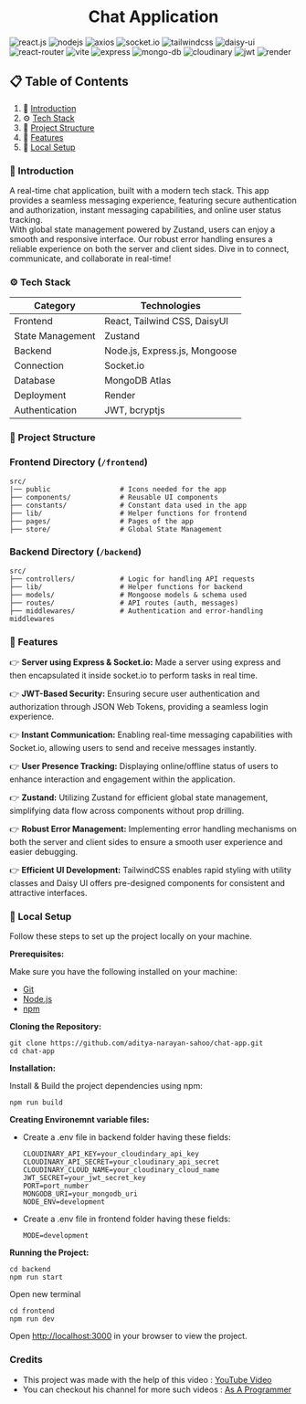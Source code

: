 <h1 align="center">Chat Application</h1>
<div>
    <img src="https://img.shields.io/badge/-React_JS-black?style=for-the-badge&logoColor=white&logo=react&color=61DAFB" alt="react.js" />
    <img src="https://img.shields.io/badge/node.js-339933?style=for-the-badge&logo=Node.js&logoColor=white" alt="nodejs"/>
    <img src="https://img.shields.io/static/v1?style=for-the-badge&message=Axios&color=5A29E4&logo=Axios&logoColor=FFFFFF&label=" alt="axios"/>
    <img src="https://img.shields.io/badge/socket_io-010101?style=for-the-badge&logo=socket.io&logoColor=white" alt="socket.io"/>
    <img src="https://img.shields.io/badge/-Tailwind_CSS-black?style=for-the-badge&logoColor=white&logo=tailwindcss&color=06B6D4" alt="tailwindcss" />
    <img src="https://img.shields.io/badge/daisyui-5A0EF8?style=for-the-badge&logo=daisyui&logoColor=white" alt="daisy-ui"/>
    <img src="https://img.shields.io/badge/reactrouter-CA4245?style=for-the-badge&logo=reactrouter&logoColor=black" alt="react-router"/>
    <img src="https://img.shields.io/badge/-Vite-black?style=for-the-badge&logoColor=white&logo=vite&color=646CFF" alt="vite" />
    <img src="https://img.shields.io/badge/Express%20js-000000?style=for-the-badge&logo=express&logoColor=white" alt="express"/>
    <img src="https://img.shields.io/badge/MongoDB-4EA94B?style=for-the-badge&logo=mongodb&logoColor=white" alt="mongo-db"/>
    <img src="https://img.shields.io/badge/Cloudinary-3448C5?style=for-the-badge&logo=Cloudinary&logoColor=white" alt="cloudinary"/>
    <img src="https://img.shields.io/badge/JWT-000000?style=for-the-badge&logo=JSON%20web%20tokens&logoColor=white" alt="jwt"/>
    <img src="https://img.shields.io/badge/Render-%46E3B7.svg?style=for-the-badge&logo=render&logoColor=white" alt="render"/>
</div>

## 📋 <a name="table">Table of Contents</a>

1. 🤖 [Introduction](#introduction)
2. ⚙️ [Tech Stack](#tech-stack)
3. 📁 [Project Structure](#structure)
4. 🔋 [Features](#features)
5. 🤸 [Local Setup](#setup)

### <a name="introduction">🤖 Introduction</a>

A real-time chat application, built with a modern tech stack. This app provides a seamless messaging experience, featuring secure authentication and authorization, instant messaging capabilities, and online user status tracking. <br/>
With global state management powered by Zustand, users can enjoy a smooth and responsive interface. Our robust error handling ensures a reliable experience on both the server and client sides. Dive in to connect, communicate, and collaborate in real-time!

### <a name="tech-stack">⚙️ Tech Stack</a>

| **Category**     | **Technologies**              |
| ---------------- | ----------------------------- |
| Frontend         | React, Tailwind CSS, DaisyUI  |
| State Management | Zustand                       |
| Backend          | Node.js, Express.js, Mongoose |
| Connection       | Socket.io                     |
| Database         | MongoDB Atlas                 |
| Deployment       | Render                        |
| Authentication   | JWT, bcryptjs                 |

### <a name="structure">📁 Project Structure</a>

### **Frontend Directory** (`/frontend`)

```
src/
|── public                 # Icons needed for the app
├── components/            # Reusable UI components
├── constants/             # Constant data used in the app
├── lib/                   # Helper functions for frontend
├── pages/                 # Pages of the app
├── store/                 # Global State Management
```

### **Backend Directory** (`/backend`)

```
src/
├── controllers/           # Logic for handling API requests
├── lib/                   # Helper functions for backend
├── models/                # Mongoose models & schema used
├── routes/                # API routes (auth, messages)
├── middlewares/           # Authentication and error-handling middlewares
```

### <a name="features">🔋 Features</a>

👉 **Server using Express & Socket.io:** Made a server using express and then encapsulated it inside socket.io to perform tasks in real time.

👉 **JWT-Based Security:** Ensuring secure user authentication and authorization through JSON Web Tokens, providing a seamless login experience.

👉 **Instant Communication:** Enabling real-time messaging capabilities with Socket.io, allowing users to send and receive messages instantly.

👉 **User Presence Tracking:** Displaying online/offline status of users to enhance interaction and engagement within the application.

👉 **Zustand:** Utilizing Zustand for efficient global state management, simplifying data flow across components without prop drilling.

👉 **Robust Error Management:** Implementing error handling mechanisms on both the server and client sides to ensure a smooth user experience and easier debugging.

👉 **Efficient UI Development:** TailwindCSS enables rapid styling with utility classes and Daisy UI offers pre-designed components for consistent and attractive interfaces.

### <a name="setup">🤸 Local Setup</a>

Follow these steps to set up the project locally on your machine.

**Prerequisites:**

Make sure you have the following installed on your machine:

- [Git](https://git-scm.com/)
- [Node.js](https://nodejs.org/en)
- [npm](https://www.npmjs.com/)

**Cloning the Repository:**

```
git clone https://github.com/aditya-narayan-sahoo/chat-app.git
cd chat-app
```

**Installation:**

Install & Build the project dependencies using npm:

```
npm run build
```

**Creating Environemnt variable files:**

- Create a .env file in backend folder having these fields:

  ```
  CLOUDINARY_API_KEY=your_cloudindary_api_key
  CLOUDINARY_API_SECRET=your_cloudinary_api_secret
  CLOUDINARY_CLOUD_NAME=your_cloudinary_cloud_name
  JWT_SECRET=your_jwt_secret_key
  PORT=port_number
  MONGODB_URI=your_mongodb_uri
  NODE_ENV=development
  ```

- Create a .env file in frontend folder having these fields:
  ```
  MODE=development
  ```

**Running the Project:**

```
cd backend
npm run start
```

Open new terminal

```
cd frontend
npm run dev
```

Open [http://localhost:3000](http://localhost:3000) in your browser to view the project.

### Credits

- This project was made with the help of this video : [YouTube Video](https://www.youtube.com/watch?v=ntKkVrQqBYY&t=15326s)
- You can checkout his channel for more such videos : [As A Programmer](https://www.youtube.com/@asaprogrammer_)
